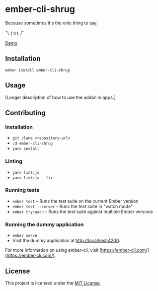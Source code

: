 # ember-cli-shrug

Because sometimes it's the only thing to say.

¯\\\_(ツ)\_/¯

[Demo](http://blimmer.github.io/ember-cli-shrug/)

Installation
------------------------------------------------------------------------------

```
ember install ember-cli-shrug
```


Usage
------------------------------------------------------------------------------

[Longer description of how to use the addon in apps.]


Contributing
------------------------------------------------------------------------------

### Installation

* `git clone <repository-url>`
* `cd ember-cli-shrug`
* `yarn install`

### Linting

* `yarn lint:js`
* `yarn lint:js --fix`

### Running tests

* `ember test` – Runs the test suite on the current Ember version
* `ember test --server` – Runs the test suite in "watch mode"
* `ember try:each` – Runs the test suite against multiple Ember versions

### Running the dummy application

* `ember serve`
* Visit the dummy application at [http://localhost:4200](http://localhost:4200).

For more information on using ember-cli, visit [https://ember-cli.com/](https://ember-cli.com/).

License
------------------------------------------------------------------------------

This project is licensed under the [MIT License](LICENSE.md).
